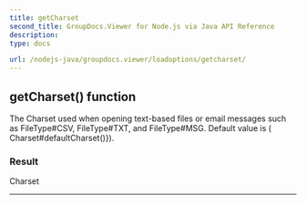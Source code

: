 ```yaml
---
title: getCharset
second_title: GroupDocs.Viewer for Node.js via Java API Reference
description: 
type: docs

url: /nodejs-java/groupdocs.viewer/loadoptions/getcharset/
---
```


## getCharset()  function

 The Charset used when opening text-based files or email messages such as  FileType#CSV,  FileType#TXT, and  FileType#MSG.
 Default value is ( Charset#defaultCharset()}).
 

### Result
Charset


---


